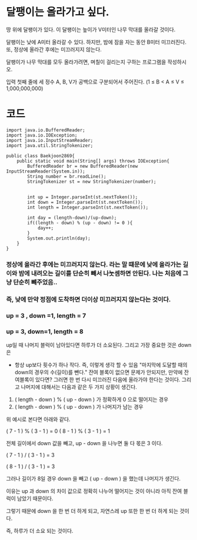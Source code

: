 # 달팽이는 올라가고 싶다. 
땅 위에 달팽이가 있다. 이 달팽이는 높이가 V미터인 나무 막대를 올라갈 것이다.

달팽이는 낮에 A미터 올라갈 수 있다. 하지만, 밤에 잠을 자는 동안 B미터 미끄러진다. 또, 정상에 올라간 후에는 미끄러지지 않는다.

달팽이가 나무 막대를 모두 올라가려면, 며칠이 걸리는지 구하는 프로그램을 작성하시오.

입력
첫째 줄에 세 정수 A, B, V가 공백으로 구분되어서 주어진다. (1 ≤ B < A ≤ V ≤ 1,000,000,000)

# 코드 
```
import java.io.BufferedReader;
import java.io.IOException;
import java.io.InputStreamReader;
import java.util.StringTokenizer;

public class Baekjoon2869{
    public static void main(String[] args) throws IOException{
        BufferedReader br = new BufferedReader(new InputStreamReader(System.in));
        String number = br.readLine();
        StringTokenizer st = new StringTokenizer(number);

        
        int up = Integer.parseInt(st.nextToken());
        int down = Integer.parseInt(st.nextToken());
        int length = Integer.parseInt(st.nextToken());

        int day = (length-down)/(up-down);
        if((length - down) % (up - down) != 0 ){
            day++;
        }
        System.out.println(day);
    }
}
```
### 정상에 올라간 후에는 미끄러지지 않는다. 라는 말 떄문에 낮에 올라가는 길이와 밤에 내려오는 길이를 단순히 빼서 나눗셈하면 안된다. 나는 처음에 그냥 단순히 뺴주었음..
### 즉, 낮에 만약 정점에 도착하면 더이상 미끄러지지 않는다는 것이다. 
### up = 3 , down =1, length = 7 
### up = 3, down=1, length = 8
up일 때 나머지 블럭이 남아있다면 하루가 더 소요된다. 그리고 가장 중요한 것은 down은 
* 항상 up보다 횟수가 하나 작다. 
즉, 이렇게 생각 할 수 있음 "마지막에 도달할 때의 down의 경우의 수(길이)를 뺀다."
잔여 블록이 없으면 문제가 안되지만, 만약에 잔여블록이 있다면? 그러면 한 번 다시 미끄러진 다음에 올라가야 한다는 것이다.
그리고 나머지에 대해서는 다음과 같은 두 가지 상황이 생긴다.

1. ( length - down ) % ( up - down ) 가 정확하게 0 으로 떨어지는 경우
2. ( length - down ) % ( up - down ) 가 나머지가 남는 경우
 

위 예시로 본다면 아래와 같다.

( 7 - 1 ) % ( 3 - 1 ) = 0
( 8 - 1 ) % ( 3 - 1 ) = 1
 

전체 길이에서 down 값을 빼고, up - down 을 나누면  둘 다 몫은 3 이다.

( 7 - 1 ) / ( 3 - 1 ) = 3

( 8 - 1 ) / ( 3 - 1 ) = 3

 

그러나 길이가 8일 경우 down 을 빼고 ( up - down ) 을 했는데 나머지가 생긴다.

 

이유는 up 과 down 의 차이 값으로 정확히 나누어 떨어지는 것이 아니라 아직 잔여 블럭이 남았기 때문이다.

그렇기 때문에 down 을 한 번 더 하게 되고, 자연스레 up 또한 한 번 더 하게 되는 것이다.

 

즉, 하루가 더 소요 되는 것이다.